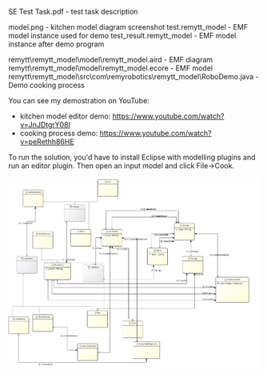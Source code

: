 SE Test Task.pdf - test task description

model.png  - kitchen model diagram screenshot
test.remytt_model - EMF model instance used for demo
test_result.remytt_model - EMF model instance after demo program


remytt\remytt_model\model\remytt_model.aird - EMF diagram
remytt\remytt_model\model\remytt_model.ecore - EMF model
remytt\remytt_model\src\com\remyrobotics\remytt_model\RoboDemo.java - Demo cooking process

You can see my demostration on YouTube:
- kitchen model editor demo: https://www.youtube.com/watch?v=JnJDtgrY08I
- cooking process demo: https://www.youtube.com/watch?v=peRethh86HE

To run the solution, you'd have to install Eclipse with modelling plugins and run an editor plugin. Then open an input model and click File->Cook.

![er diagram](/model.png)
